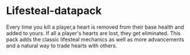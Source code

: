 # Lifesteal-datapack

Every time you kill a player,a heart is removed from their base health and added to yours. If all a player's hearts are lost, they get eliminated. This pack adds the classic lifesteal mechanics as well as more advancements and a natural way to trade hearts with others.
